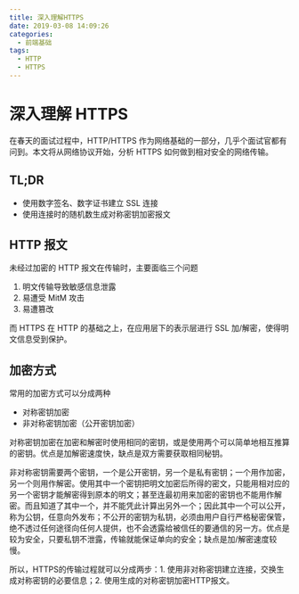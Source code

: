 ```yaml
---
title: 深入理解HTTPS
date: 2019-03-08 14:09:26
categories:
  - 前端基础
tags:
  - HTTP
  - HTTPS
---
```


# 深入理解 HTTPS

在春天的面试过程中，HTTP/HTTPS 作为网络基础的一部分，几乎个面试官都有问到。本文将从网络协议开始，分析 HTTPS 如何做到相对安全的网络传输。

## TL;DR

- 使用数字签名、数字证书建立 SSL 连接
- 使用连接时的随机数生成对称密钥加密报文

## HTTP 报文

未经过加密的 HTTP 报文在传输时，主要面临三个问题

1. 明文传输导致敏感信息泄露
2. 易遭受 MitM 攻击
3. 易遭篡改

而 HTTPS 在 HTTP 的基础之上，在应用层下的表示层进行 SSL 加/解密，使得明文信息受到保护。

## 加密方式

常用的加密方式可以分成两种

- 对称密钥加密
- 非对称密钥加密（公开密钥加密）

对称密钥加密在加密和解密时使用相同的密钥，或是使用两个可以简单地相互推算的密钥。优点是加解密速度快，缺点是双方需要获取相同秘钥。

非对称密钥需要两个密钥，一个是公开密钥，另一个是私有密钥；一个用作加密，另一个则用作解密。使用其中一个密钥把明文加密后所得的密文，只能用相对应的另一个密钥才能解密得到原本的明文；甚至连最初用来加密的密钥也不能用作解密。而且知道了其中一个，并不能凭此计算出另外一个；因此其中一个可以公开，称为公钥，任意向外发布；不公开的密钥为私钥，必须由用户自行严格秘密保管，绝不透过任何途径向任何人提供，也不会透露给被信任的要通信的另一方。优点是较为安全，只要私钥不泄露，传输就能保证单向的安全；缺点是加/解密速度较慢。

所以，HTTPS的传输过程就可以分成两步：1. 使用非对称密钥建立连接，交换生成对称密钥的必要信息；2. 使用生成的对称密钥加密HTTP报文。

